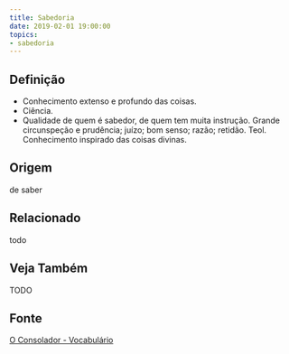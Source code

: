 ```yaml
---
title: Sabedoria
date: 2019-02-01 19:00:00
topics:
- sabedoria
---
```


## Definição
* Conhecimento extenso e profundo das coisas. 
* Ciência.  
* Qualidade de quem é sabedor, de quem tem muita instrução. Grande circunspeção
  e prudência; juízo; bom senso; razão; retidão. Teol. Conhecimento inspirado
  das coisas divinas.

## Origem
de saber

## Relacionado
todo

## Veja Também
TODO

## Fonte
[O Consolador - Vocabulário](http://www.oconsolador.com.br/linkfixo/vocabulario/principal.html)

